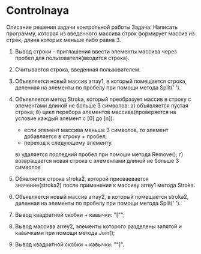 # Controlnaya

Описание решения задачи контрольной работы
Задача:
Написать программу, которая из введенного массива строк формирует массив из строк, длина которых меньше либо равна 3.

1.  Вывод строки - приглашения ввести элементы массива через пробел для пользователя(вводится строка).

2.  Считывается строка, введенная пользователем.

3.  Объявляется новый массив array1, в который помещается строка, деленная на элементы по пробелу при помощи метода Split(' ').

4.  Объявляется метод Stroka, который преобразует массив в строку с элементами длиной не больше 3 символов:
    а) объявляется пустая строка;
    б) цикл перебора элементов массива(проверяется на условие каждый элемент с [0] до [n]):

    - если элемент массива меньше 3 символов, то элемент добавляется в строку + пробел;
    - переход к следующему элементу.

    в) удаляется последний пробел при помоши метода Remove();
    г) возвращается новая строка с элементами длиной не больше 3 символов

5.  Обявляется строка stroka2, которой присваевается значение(stroka2) после применения к массиву arrey1 метода Stroka.

6.  Объявляется новый массив array2, в который помещается stroka2, деленная на элементы по пробелу при помощи метода Split(' ').

7.  Вывод квадратной скобки + кавычки: "[\"";

8.  Вывод массива arrey2, элементы которого разделены запятой и кавычками при помощи метода Join();

9.  Вывод квадратной скобки + кавычки: "\"]".
